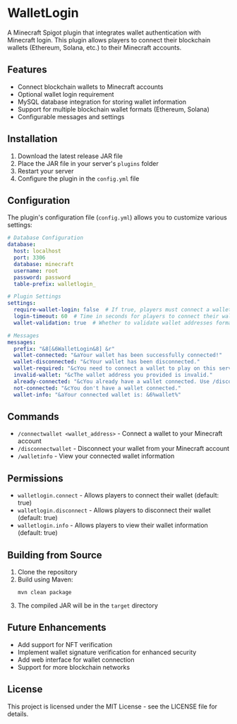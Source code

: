 # WalletLogin

A Minecraft Spigot plugin that integrates wallet authentication with Minecraft login. This plugin allows players to connect their blockchain wallets (Ethereum, Solana, etc.) to their Minecraft accounts.

## Features

- Connect blockchain wallets to Minecraft accounts
- Optional wallet login requirement
- MySQL database integration for storing wallet information
- Support for multiple blockchain wallet formats (Ethereum, Solana)
- Configurable messages and settings

## Installation

1. Download the latest release JAR file
2. Place the JAR file in your server's `plugins` folder
3. Restart your server
4. Configure the plugin in the `config.yml` file

## Configuration

The plugin's configuration file (`config.yml`) allows you to customize various settings:

```yaml
# Database Configuration
database:
  host: localhost
  port: 3306
  database: minecraft
  username: root
  password: password
  table-prefix: walletlogin_

# Plugin Settings
settings:
  require-wallet-login: false  # If true, players must connect a wallet to play
  login-timeout: 60  # Time in seconds for players to connect their wallet after joining
  wallet-validation: true  # Whether to validate wallet addresses format

# Messages
messages:
  prefix: "&8[&6WalletLogin&8] &r"
  wallet-connected: "&aYour wallet has been successfully connected!"
  wallet-disconnected: "&cYour wallet has been disconnected."
  wallet-required: "&cYou need to connect a wallet to play on this server. Use /connectwallet <address>"
  invalid-wallet: "&cThe wallet address you provided is invalid."
  already-connected: "&cYou already have a wallet connected. Use /disconnectwallet first."
  not-connected: "&cYou don't have a wallet connected."
  wallet-info: "&aYour connected wallet is: &6%wallet%"
```

## Commands

- `/connectwallet <wallet_address>` - Connect a wallet to your Minecraft account
- `/disconnectwallet` - Disconnect your wallet from your Minecraft account
- `/walletinfo` - View your connected wallet information

## Permissions

- `walletlogin.connect` - Allows players to connect their wallet (default: true)
- `walletlogin.disconnect` - Allows players to disconnect their wallet (default: true)
- `walletlogin.info` - Allows players to view their wallet information (default: true)

## Building from Source

1. Clone the repository
2. Build using Maven:
   ```
   mvn clean package
   ```
3. The compiled JAR will be in the `target` directory

## Future Enhancements

- Add support for NFT verification
- Implement wallet signature verification for enhanced security
- Add web interface for wallet connection
- Support for more blockchain networks

## License

This project is licensed under the MIT License - see the LICENSE file for details.
